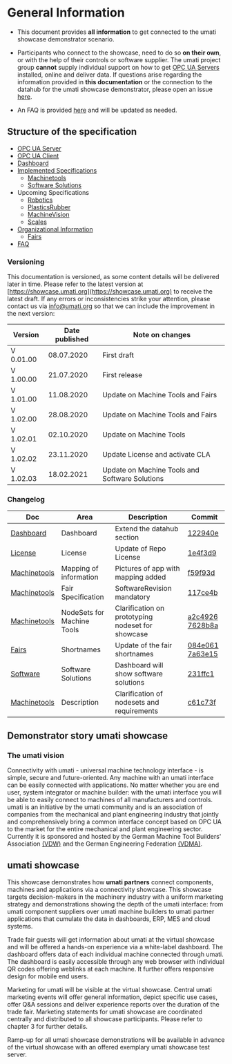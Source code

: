 # General Information

- This document provides **all information** to get connected to the umati showcase demonstrator scenario.
- Participants who connect to the showcase, need to do so **on their own**, or with the help of their controls or software supplier. The umati project group **cannot** supply individual support on how to get [OPC UA Servers](SERVER.md) installed, online and deliver data. If questions arise regarding the information provided in **this documentation** or the connection to the datahub for the umati showcase demonstrator, please open an issue [here](https://github.com/umati/Showcase).

- An FAQ is provided [here](FAQ.md) and will be updated as needed.

## Structure of the specification

- [OPC UA Server](SERVER.md)
- [OPC UA Client](CLIENT.md)
- [Dashboard](DASHBOARD.md)
- [Implemented Specifications](Specs.md)
  - [Machinetools](Specs/Machinetools.md)
  - [Software Solutions](Specs/Software.md)
- Upcoming Specifications
  - [Robotics](Specs/WIP.md)
  - [PlasticsRubber](Specs/WIP.md)
  - [MachineVision](Specs/WIP.md)
  - [Scales](Specs/WIP.md)
- [Organizational Information](Organization.md)
  - [Fairs](Specs/Fairs.md)
- [FAQ](FAQ.md)

### Versioning

This documentation is versioned, as some content details will be delivered later in time. Please refer to the latest version at [https://showcase.umati.org](https://showcase.umati.org) to receive the latest draft. If any errors or inconsistencies strike your attention, please contact us via [info@umati.org](mailto:info@umati.org) so that we can include the improvement in the next version:

| **Version** | **Date published** | **Note on changes** |
| --- | --- | --- |
| V 0.01.00 | 08.07.2020 | First draft|
| V 1.00.00 | 21.07.2020 | First release |
| V 1.01.00 | 11.08.2020 | Update on Machine Tools and Fairs |
| V 1.02.00 | 28.08.2020 | Update on Machine Tools and Fairs |
| V 1.02.01 | 02.10.2020 | Update on Machine Tools |
| V 1.02.02 | 23.11.2020 | Update License and activate CLA |
| V 1.02.03 | 18.02.2021 | Update on Machine Tools and Software Solutions |

### Changelog

| Doc | Area | Description | Commit |
| --- | --- | --- | --- |
| [Dashboard](DASHBOARD.md) | Dashboard | Extend the datahub section | [122940e](https://github.com/umati/Showcase/commit/122940ebdd091251cbe5a028c3ffe719b5b6ec63) |
| [License](LICENSE) | License | Update of Repo License| [1e4f3d9](https://github.com/umati/Showcase/commit/1e4f3d934e4e4420554d0509fff11ba4f853e2f3)|
| [Machinetools](Specs/Machinetools.md) | Mapping of information | Pictures of app with mapping added | [f59f93d](https://github.com/umati/Showcase/commit/f59f93dc4eda4bdf4bf00efc53f8560bc6108b35) |
| [Machinetools](Specs/Machinetools.md) | Fair Specification | SoftwareRevision mandatory | [117ce4b](https://github.com/umati/Showcase/pull/16/commits/117ce4bde7a57574de1240e76d2d3aa1160bd517) |
| [Machinetools](Specs/Machinetools.md) | NodeSets for Machine Tools | Clarification on prototyping nodeset for showcase | [a2c4926](https://github.com/umati/Showcase/commit/a2c49264ca66caf6813de1ad8a5706d83ec3aa46) [7628b8a](https://github.com/umati/Showcase/commit/7628b8af38c41da2e01dac70f3d8f8be44f8949c) |
| [Fairs](Specs/Fairs.md) | Shortnames | Update of the fair shortnames | [084e061](https://github.com/umati/Showcase/commit/084e0611be0bf4618e17c07260dd24d397e31ce0) [7a63e15](https://github.com/umati/Showcase/pull/16/commits/7a63e15d3e0fe691630e07814ad9e82dfe2f92b0) |
| [Software](Specs/Software.md) | Software Solutions | Dashboard will show software solutions | [231ffc1](https://github.com/umati/Showcase/commit/231ffc1089b60020570286e095011defcee29b3b) |
| [Machinetools](Specs/Machinetools.md) | Description | Clarification of nodesets and requirements | [c61c73f](https://github.com/umati/Showcase/commit/c61c73fa74b17dce58fd7c938f9992746dbf688d) |

## Demonstrator story umati showcase

### The umati vision

Connectivity with umati - universal machine technology interface - is simple, secure and future-oriented. Any machine with an umati interface can be easily connected with applications. No matter whether you are end user, system integrator or machine builder: with the umati interface you will be able to easily connect to machines of all manufacturers and controls. umati is an initiative by the umati community and is an association of companies from the mechanical and plant engineering industry that jointly and comprehensively bring a common interface concept based on OPC UA to the market for the entire mechanical and plant engineering sector. Currently it is sponsored and hosted by the German Machine Tool Builders' Association [(VDW)](https://vdw.de) and the German Engineering Federation [(VDMA)](https://vdma.org).

## umati showcase

This showcase demonstrates how **umati partners** connect components, machines and applications via a connectivity showcase. This showcase targets decision-makers in the machinery industry with a uniform marketing strategy and demonstrations showing the depth of the umati interface: from umati component suppliers over umati machine builders to umati partner applications that cumulate the data in dashboards, ERP, MES and cloud systems.

Trade fair guests will get information about umati at the virtual showcase and will be offered a hands-on experience via a white-label dashboard. The dashboard offers data of each individual machine connected through umati. The dashboard is easily accessible through any web browser with individual QR codes offering weblinks at each machine. It further offers responsive design for mobile end users.

Marketing for umati will be visible at the virtual showcase. Central umati marketing events will offer general information, depict specific use cases, offer Q&amp;A sessions and deliver experience reports over the duration of the trade fair. Marketing statements for umati showcase are coordinated centrally and distributed to all showcase participants. Please refer to chapter 3 for further details.

Ramp-up for all umati showcase demonstrations will be available in advance of the virtual showcase with an offered exemplary umati showcase test server.
